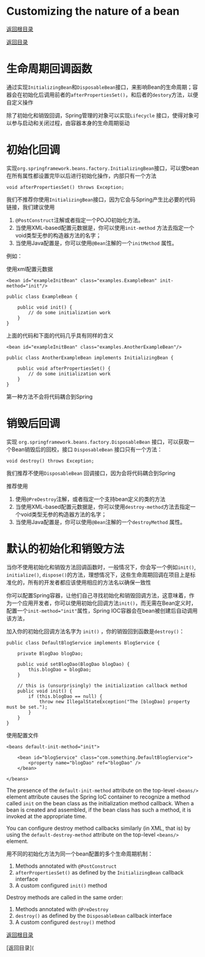 # Customizing the nature of a bean 

[返回根目录](/README.md)

[返回目录](../README.md)

# 生命周期回调函数

通过实现`InitializingBean`和`DisposableBean`接口，来影响Bean的生命周期；容器会在初始化后调用前者的`afterPropertiesSet()`，和后者的`destory`方法，以便自定义操作

除了初始化和销毁回调，Spring管理的对象可以实现`Lifecycle` 接口，使得对象可以参与启动和关闭过程，由容器本身的生命周期驱动

# 初始化回调

实现`org.springframework.beans.factory.InitializingBean`接口，可以使bean在所有属性都设置完毕以后进行初始化操作，内部只有一个方法

```
void afterPropertiesSet() throws Exception;
```



我们不推荐你使用`InitializingBean`接口，因为它会与Spring产生比必要的代码链接，我们建议使用

1. `@PostConstruct`注解或者指定一个POJO初始化方法。
2. 当使用XML-based配置元数据是，你可以使用`init-method` 方法去指定一个void类型无参的构造器方法的名字；
3. 当使用Java配置是，你可以使用`@Bean`注解的一个`initMethod` 属性。

例如：

使用xml配置元数据

```
<bean id="exampleInitBean" class="examples.ExampleBean" init-method="init"/>
```

```
public class ExampleBean {

    public void init() {
        // do some initialization work
    }
}
```

上面的代码和下面的代码几乎具有同样的含义

```
<bean id="exampleInitBean" class="examples.AnotherExampleBean"/>
```

```
public class AnotherExampleBean implements InitializingBean {

    public void afterPropertiesSet() {
        // do some initialization work
    }
}
```

第一种方法不会将代码耦合到Spring



# 销毁后回调

实现 `org.springframework.beans.factory.DisposableBean` 接口，可以获取一个Bean销毁后的回校，接口  `DisposableBean` 接口只有一个方法：

```
void destroy() throws Exception;
```

我们推荐不使用`DisposableBean` 回调接口，因为会将代码耦合到Spring

推荐使用

1. 使用`@PreDestroy`注解，或者指定一个支持bean定义的类的方法
2. 当使用XML-based配置元数据是，你可以使用`destroy-method`方法去指定一个void类型无参的构造器方法的名字；
3. 当使用Java配置是，你可以使用`@Bean`注解的一个`destroyMethod` 属性。

# 默认的初始化和销毁方法



当你不使用初始化和销毁方法回调函数时，一般情况下，你会写一个例如`init()`, `initialize()`, `dispose()`的方法，理想情况下，这些生命周期回调在项目上是标准化的，所有的开发者都应该使用相应的方法名以确保一致性

你可以配置Spring容器，让他们自己寻找初始化和销毁回调方法，这意味着，作为一个应用开发者，你可以使用初始化回调方法`init()`，而无需在Bean定义时，配置一个`init-method="init"`属性，Spring IOC容器会在bean被创建后自动调用该方法，

加入你的初始化回调方法名字为 `init()` ，你的销毁回到函数是`destroy()`：

```
public class DefaultBlogService implements BlogService {

    private BlogDao blogDao;

    public void setBlogDao(BlogDao blogDao) {
        this.blogDao = blogDao;
    }

    // this is (unsurprisingly) the initialization callback method
    public void init() {
        if (this.blogDao == null) {
            throw new IllegalStateException("The [blogDao] property must be set.");
        }
    }
}
```

使用配置文件

```
<beans default-init-method="init">

    <bean id="blogService" class="com.something.DefaultBlogService">
        <property name="blogDao" ref="blogDao" />
    </bean>

</beans>

```

The presence of the `default-init-method` attribute on the top-level `<beans/>` element attribute causes the Spring IoC container to recognize a method called `init` on the bean class as the initialization method callback. When a bean is created and assembled, if the bean class has such a method, it is invoked at the appropriate time.

You can configure destroy method callbacks similarly (in XML, that is) by using the `default-destroy-method` attribute on the top-level `<beans/>` element.

用不同的初始化方法为同一个bean配置的多个生命周期机制：

1. Methods annotated with `@PostConstruct`
2. `afterPropertiesSet()` as defined by the `InitializingBean` callback interface
3. A custom configured `init()` method

Destroy methods are called in the same order:

1. Methods annotated with `@PreDestroy`
2. `destroy()` as defined by the `DisposableBean` callback interface
3. A custom configured `destroy()` method

[返回根目录](/README.md) 	

[返回目录](